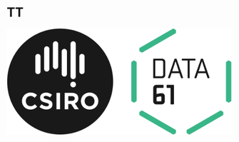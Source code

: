 # TT

![CSIRO's Data61 Logo](https://raw.githubusercontent.com/qfpl/assets/master/data61-transparent-bg.png)
